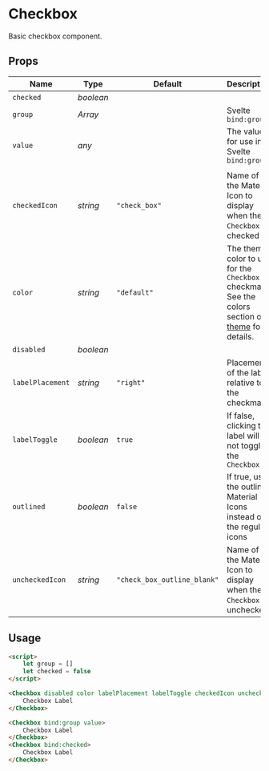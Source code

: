 # Checkbox

Basic checkbox component.

## Props
| Name | Type | Default | Description |
| --- | --- | --- | --- |
| `checked` | _boolean_ | |
| `group` | _Array_ | | Svelte `bind:group`
| `value` | _any_ | | The value for use in Svelte `bind:group`
| |
| `checkedIcon` | _string_ | `"check_box"` | Name of the Material Icon to display when the `Checkbox` is checked
| `color` | _string_ | `"default"` | The theme color to use for the `Checkbox` checkmark. See the colors section of [theme](./theme.md) for details.
| `disabled` | _boolean_ | |
| `labelPlacement` | _string_ | `"right"` | Placement of the label relative to the checkmark
| `labelToggle` | _boolean_ | `true` | If false, clicking the label will not toggle the `Checkbox`
| `outlined` | _boolean_ | `false` | If true, use the outlined Material Icons instead of the regular icons
| `uncheckedIcon` | _string_ | `"check_box_outline_blank"` | Name of the Material Icon to display when the `Checkbox` is unchecked

## Usage
```html
<script>
    let group = []
    let checked = false
</script>

<Checkbox disabled color labelPlacement labelToggle checkedIcon uncheckedIcon outlined>
    Checkbox Label
</Checkbox>

<Checkbox bind:group value>
    Checkbox Label
</Checkbox>
<Checkbox bind:checked>
    Checkbox Label
</Checkbox>
```
